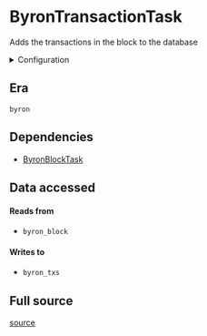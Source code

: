 # ByronTransactionTask
Adds the transactions in the block to the database


<details>
    <summary>Configuration</summary>

```rust
#[derive(Debug, Clone, Copy, serde::Deserialize, serde::Serialize)]
pub struct ReadonlyConfig {
    pub readonly: bool,
}

```
</details>


## Era
` byron `

## Dependencies

   * [ByronBlockTask](./ByronBlockTask)


## Data accessed
#### Reads from

   * ` byron_block `


#### Writes to

   * ` byron_txs `


## Full source
[source](https://github.com/dcSpark/carp/tree/main/indexer/tasks/src/byron/byron_txs.rs)
